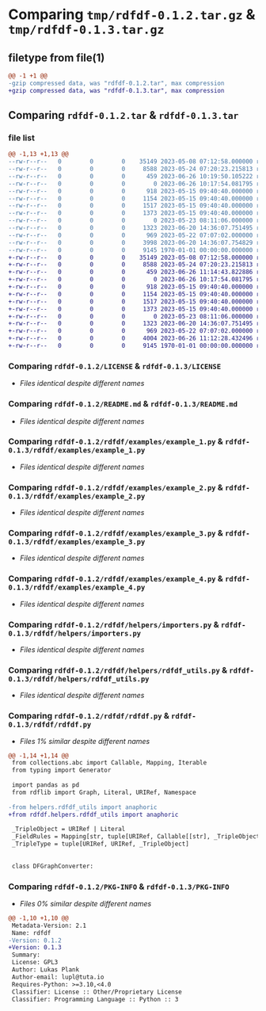 # Comparing `tmp/rdfdf-0.1.2.tar.gz` & `tmp/rdfdf-0.1.3.tar.gz`

## filetype from file(1)

```diff
@@ -1 +1 @@
-gzip compressed data, was "rdfdf-0.1.2.tar", max compression
+gzip compressed data, was "rdfdf-0.1.3.tar", max compression
```

## Comparing `rdfdf-0.1.2.tar` & `rdfdf-0.1.3.tar`

### file list

```diff
@@ -1,13 +1,13 @@
--rw-r--r--   0        0        0    35149 2023-05-08 07:12:58.000000 rdfdf-0.1.2/LICENSE
--rw-r--r--   0        0        0     8588 2023-05-24 07:20:23.215813 rdfdf-0.1.2/README.md
--rw-r--r--   0        0        0      459 2023-06-26 10:19:50.105222 rdfdf-0.1.2/pyproject.toml
--rw-r--r--   0        0        0        0 2023-06-26 10:17:54.081795 rdfdf-0.1.2/rdfdf/__init__.py
--rw-r--r--   0        0        0      918 2023-05-15 09:40:40.000000 rdfdf-0.1.2/rdfdf/examples/example_1.py
--rw-r--r--   0        0        0     1154 2023-05-15 09:40:40.000000 rdfdf-0.1.2/rdfdf/examples/example_2.py
--rw-r--r--   0        0        0     1517 2023-05-15 09:40:40.000000 rdfdf-0.1.2/rdfdf/examples/example_3.py
--rw-r--r--   0        0        0     1373 2023-05-15 09:40:40.000000 rdfdf-0.1.2/rdfdf/examples/example_4.py
--rw-r--r--   0        0        0        0 2023-05-23 08:11:06.000000 rdfdf-0.1.2/rdfdf/helpers/__init__.py
--rw-r--r--   0        0        0     1323 2023-06-20 14:36:07.751495 rdfdf-0.1.2/rdfdf/helpers/importers.py
--rw-r--r--   0        0        0      969 2023-05-22 07:07:02.000000 rdfdf-0.1.2/rdfdf/helpers/rdfdf_utils.py
--rw-r--r--   0        0        0     3998 2023-06-20 14:36:07.754829 rdfdf-0.1.2/rdfdf/rdfdf.py
--rw-r--r--   0        0        0     9145 1970-01-01 00:00:00.000000 rdfdf-0.1.2/PKG-INFO
+-rw-r--r--   0        0        0    35149 2023-05-08 07:12:58.000000 rdfdf-0.1.3/LICENSE
+-rw-r--r--   0        0        0     8588 2023-05-24 07:20:23.215813 rdfdf-0.1.3/README.md
+-rw-r--r--   0        0        0      459 2023-06-26 11:14:43.822886 rdfdf-0.1.3/pyproject.toml
+-rw-r--r--   0        0        0        0 2023-06-26 10:17:54.081795 rdfdf-0.1.3/rdfdf/__init__.py
+-rw-r--r--   0        0        0      918 2023-05-15 09:40:40.000000 rdfdf-0.1.3/rdfdf/examples/example_1.py
+-rw-r--r--   0        0        0     1154 2023-05-15 09:40:40.000000 rdfdf-0.1.3/rdfdf/examples/example_2.py
+-rw-r--r--   0        0        0     1517 2023-05-15 09:40:40.000000 rdfdf-0.1.3/rdfdf/examples/example_3.py
+-rw-r--r--   0        0        0     1373 2023-05-15 09:40:40.000000 rdfdf-0.1.3/rdfdf/examples/example_4.py
+-rw-r--r--   0        0        0        0 2023-05-23 08:11:06.000000 rdfdf-0.1.3/rdfdf/helpers/__init__.py
+-rw-r--r--   0        0        0     1323 2023-06-20 14:36:07.751495 rdfdf-0.1.3/rdfdf/helpers/importers.py
+-rw-r--r--   0        0        0      969 2023-05-22 07:07:02.000000 rdfdf-0.1.3/rdfdf/helpers/rdfdf_utils.py
+-rw-r--r--   0        0        0     4004 2023-06-26 11:12:28.432496 rdfdf-0.1.3/rdfdf/rdfdf.py
+-rw-r--r--   0        0        0     9145 1970-01-01 00:00:00.000000 rdfdf-0.1.3/PKG-INFO
```

### Comparing `rdfdf-0.1.2/LICENSE` & `rdfdf-0.1.3/LICENSE`

 * *Files identical despite different names*

### Comparing `rdfdf-0.1.2/README.md` & `rdfdf-0.1.3/README.md`

 * *Files identical despite different names*

### Comparing `rdfdf-0.1.2/rdfdf/examples/example_1.py` & `rdfdf-0.1.3/rdfdf/examples/example_1.py`

 * *Files identical despite different names*

### Comparing `rdfdf-0.1.2/rdfdf/examples/example_2.py` & `rdfdf-0.1.3/rdfdf/examples/example_2.py`

 * *Files identical despite different names*

### Comparing `rdfdf-0.1.2/rdfdf/examples/example_3.py` & `rdfdf-0.1.3/rdfdf/examples/example_3.py`

 * *Files identical despite different names*

### Comparing `rdfdf-0.1.2/rdfdf/examples/example_4.py` & `rdfdf-0.1.3/rdfdf/examples/example_4.py`

 * *Files identical despite different names*

### Comparing `rdfdf-0.1.2/rdfdf/helpers/importers.py` & `rdfdf-0.1.3/rdfdf/helpers/importers.py`

 * *Files identical despite different names*

### Comparing `rdfdf-0.1.2/rdfdf/helpers/rdfdf_utils.py` & `rdfdf-0.1.3/rdfdf/helpers/rdfdf_utils.py`

 * *Files identical despite different names*

### Comparing `rdfdf-0.1.2/rdfdf/rdfdf.py` & `rdfdf-0.1.3/rdfdf/rdfdf.py`

 * *Files 1% similar despite different names*

```diff
@@ -1,14 +1,14 @@
 from collections.abc import Callable, Mapping, Iterable
 from typing import Generator
 
 import pandas as pd
 from rdflib import Graph, Literal, URIRef, Namespace
 
-from helpers.rdfdf_utils import anaphoric
+from rdfdf.helpers.rdfdf_utils import anaphoric
 
 _TripleObject = URIRef | Literal
 _FieldRules = Mapping[str, tuple[URIRef, Callable[[str], _TripleObject]]]
 _TripleType = tuple[URIRef, URIRef, _TripleObject]
 
 
 class DFGraphConverter:
```

### Comparing `rdfdf-0.1.2/PKG-INFO` & `rdfdf-0.1.3/PKG-INFO`

 * *Files 0% similar despite different names*

```diff
@@ -1,10 +1,10 @@
 Metadata-Version: 2.1
 Name: rdfdf
-Version: 0.1.2
+Version: 0.1.3
 Summary: 
 License: GPL3
 Author: Lukas Plank
 Author-email: lupl@tuta.io
 Requires-Python: >=3.10,<4.0
 Classifier: License :: Other/Proprietary License
 Classifier: Programming Language :: Python :: 3
```

